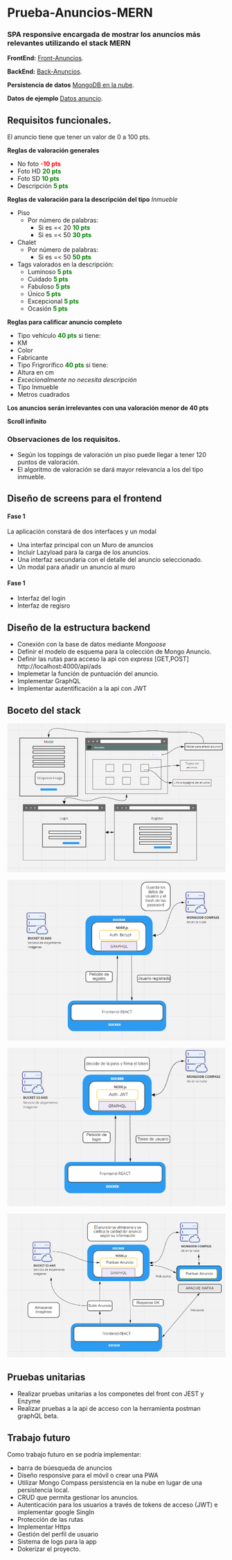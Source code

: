 # Prueba-Anuncios-MERN
### SPA responsive encargada de mostrar los anuncios más relevantes utilizando el stack MERN
**FrontEnd:** [Front-Anuncios](https://github.com/ams113/frontAnuncios).

**BackEnd:** [Back-Anuncios](https://github.com/ams113/Back-Anuncios).

**Persistencia de datos** [MongoDB en la nube](https://www.mongodb.com/products/compass).

**Datos de ejemplo** [Datos anuncio](https://github.com/ams113/Back-Anuncios/tree/master/Data).



## Requisitos funcionales.
El anuncio tiene que tener un valor de 0 a 100 pts.

**Reglas de valoración generales**

- No foto <span style="color:red">**-10 pts**</span>
- Foto HD <span style="color:green">**20 pts**</span>
- Foto SD <span style="color:green">**10 pts**</span>
- Descripción <span style="color:green">**5 pts**</span>

**Reglas de valoración para la descripción del tipo** *Inmueble*

- Piso
  - Por número de palabras:
    - Si es =< 20 <span style="color:green">**10 pts**</span>
    - Si es =< 50 <span style="color:green">**30 pts**</span>
- Chalet
  - Por número de palabras:
    - Si es =< 50 <span style="color:green">**50 pts**</span>
- Tags valorados en la descripción:
  - Luminoso <span style="color:green">**5 pts**</span>
  - Cuidado <span style="color:green">**5 pts**</span>
  - Fabuloso <span style="color:green">**5 pts**</span>
  - Único <span style="color:green">**5 pts**</span>
  - Excepcional <span style="color:green">**5 pts**</span>
  - Ocasión <span style="color:green">**5 pts**</span>
  
**Reglas para calificar anuncio completo**

- Tipo vehículo <span style="color:green">**40 pts**</span> si tiene:
 - KM
 - Color
 - Fabricante
- Tipo Frigrorífico <span style="color:green">**40 pts**</span> si tiene:
 - Altura en cm
 - *Excecionalmente no necesita descripción*
- Tipo Inmueble
 - Metros cuadrados
 
 **Los anuncios serán irrelevantes con una valoración menor de 40 pts**
 
 **Scroll infinito** 
  
### Observaciones de los requisitos.
- Según los toppings de valoración un piso puede llegar a tener 120 puntos de valoración.
- El algoritmo de valoración se dará mayor relevancia a los del tipo inmueble.

## Diseño de screens para el frontend
#### Fase 1
La aplicación constará de dos interfaces y un modal
- Una interfaz principal con un Muro de anuncios 
 - Incluir Lazyload para la carga de los anuncios.
- Una interfaz secundaria con el detalle del anuncio seleccionado.
- Un modal para añadir un anuncio al muro

#### Fase 1
- Interfaz del login
- Interfaz de regisro

## Diseño de la estructura backend
- Conexión con la base de datos mediante *Mongoose*
- Definir el modelo de esquema para la colección de Mongo Anuncio.
- Definir las rutas para acceso la api con *express* [GET,POST] http://localhost:4000/api/ads
- Implemetar la función de puntuación del anuncio.
- Implementar GraphQL
- Implementar autentificación a la api con JWT

## Boceto del stack


![interfaces](https://github.com/ams113/Prueba-Anuncios-MERN/blob/master/interfaces.PNG?raw=true)

![register](https://github.com/ams113/Prueba-Anuncios-MERN/blob/master/register.PNG?raw=true)

![login](https://github.com/ams113/Prueba-Anuncios-MERN/blob/master/login.PNG?raw=true)

![anuncio](https://github.com/ams113/Prueba-Anuncios-MERN/blob/master/anuncio.PNG?raw=true)

## Pruebas unitarias
- Realizar pruebas unitarias a los componetes del front con JEST y Enzyme
- Realizar pruebas a la api de acceso con la herramienta postman graphQL beta.

## Trabajo futuro
Como trabajo futuro en se podría implementar:
- barra de búesqueda de anuncios
- Diseño responsive para el móvil o crear una PWA
- Utilizar Mongo Compass persistencia en la nube en lugar de una persistencia local.
- CRUD que permita gestionar los anuncios.
- Autenticación para los usuarios a través de tokens de acceso (JWT) e implementar google SingIn
- Protección de las rutas
- Implementar Https
- Gestión del perfil de usuario
- Sistema de logs para la app
- Dokerizar el proyecto.



    

